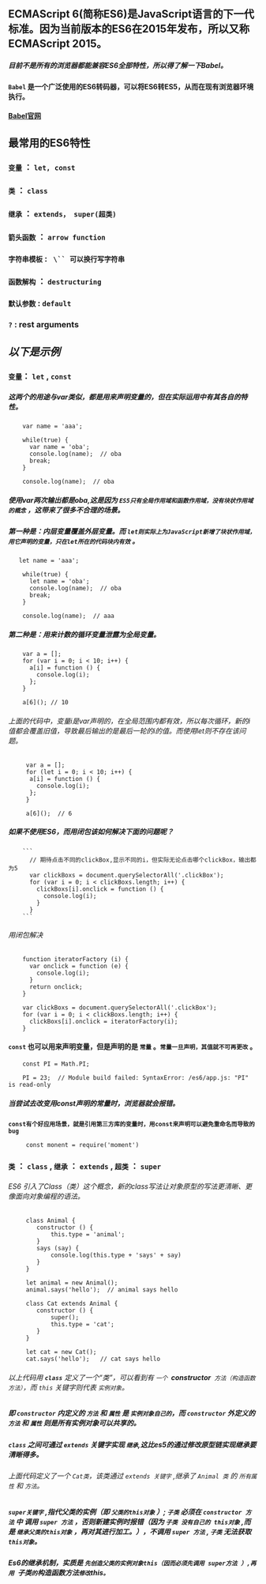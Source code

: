 ## ECMAScript 6(简称ES6)是JavaScript语言的下一代标准。因为当前版本的ES6在2015年发布，所以又称ECMAScript 2015。

##### 目前不是所有的浏览器都能兼容ES6全部特性，所以得了解一下Babel。

#### ``Babel`` 是一个广泛使用的ES6转码器，可以将ES6转ES5，从而在现有浏览器环境执行。

**[Babel官网](https://babeljs.io/docs/setup/)**

## **最常用的ES6特性**
  ### **``变量`` ：** ``let, const``  
  ### **``类`` ：** ``class``  
  ### **``继承`` ：** ``extends， super(超类)`` 
  ### **``箭头函数`` ：** ``arrow function``    
  ### **``字符串模板`` :** ` \`` 可以换行写字符串`
  ### **``函数解构`` ：** ``destructuring`` 
  ### **``默认参数`` :** ``default``
  ### **``?`` :** rest arguments
  
  
## ***以下是示例***
  ### **``变量``：** ``let`` , ``const``  
   ##### 这两个的用途与var类似，都是用来声明变量的，但在实际运用中有其各自的特性。
  
        var name = 'aaa';

        while(true) {
          var name = 'oba';
          console.log(name);  // oba
          break;
        }

        console.log(name);  // oba
      
   ##### 使用var两次输出都是oba,这是因为 ``ES5只有全局作用域和函数作用域，没有块状作用域的概念`` ，这带来了很多不合理的场景。
   ##### 第一种是：内层变量覆盖外层变量。而 ``let则实际上为JavaScript新增了块状作用域，用它声明的变量，只在let所在的代码块内有效`` 。
       
       let name = 'aaa';

        while(true) {
          let name = 'oba';
          console.log(name);  // oba
          break;
        }

        console.log(name);  // aaa
 
  ##### 第二种是：用来计数的循环变量泄露为全局变量。

        var a = [];
        for (var i = 0; i < 10; i++) {
          a[i] = function () {
            console.log(i);
          };
        }

        a[6](); // 10

   ###### 上面的代码中，变量i是var声明的，在全局范围内都有效，所以每次循环，新的i值都会覆盖旧值，导致最后输出的是最后一轮的i的值。而使用let则不存在该问题。
    
         var a = [];
         for (let i = 0; i < 10; i++) {
          a[i] = function () {
            console.log(i);
          };
         }

         a[6]();  // 6
   
   
##### 如果不使用ES6，而用闭包该如何解决下面的问题呢？ 
        ```
          // 期待点击不同的clickBox,显示不同的i，但实际无论点击哪个clickBox，输出都为5
          var clickBoxs = document.querySelectorAll('.clickBox');
          for (var i = 0; i < clickBoxs.length; i++) {
            clickBoxs[i].onclick = function () {
              console.log(i);
            }
          }
        ```
   ###### 用闭包解决
        function iteratorFactory (i) {
          var onclick = function (e) {
            console.log(i);
          }
          return onclick;
        }
        
        var clickBoxs = document.querySelectorAll('.clickBox');
        for (var i = 0; i < clickBoxs.length; i++) {
          clickBoxs[i].onclick = iteratorFactory(i);
        }
  
 #### **``const`` 也可以用来声明变量，但是声明的是 ``常量`` 。``常量一旦声明，其值就不可再更改`` 。**  
        const PI = Math.PI;
        
        PI = 23;  // Module build failed: SyntaxError: /es6/app.js: "PI" is read-only
        
  ##### 当尝试去改变用const声明的常量时，浏览器就会报错。</br>
  **``const有个好应用场景，就是引用第三方库的变量时，用const来声明可以避免重命名而导致的bug``**</br>
         
         const monent = require('moment')
        
 ### **``类`` ： ``class`` , ``继承`` ： ``extends`` , ``超类`` ： ``super``**
  ###### ES6 引入了Class（类）这个概念，新的class写法让对象原型的写法更清晰、更像面向对象编程的语法。
         
         class Animal {
            constructor () {
                this.type = 'animal';
            }
            says (say) {
                console.log(this.type + 'says' + say)
            }
         }
         
         let animal = new Animal();
         animal.says('hello');  // animal says hello
         
         class Cat extends Animal {
            constructor () {
                super();
                this.type = 'cat';
            }
         }

         let cat = new Cat();
         cat.says('hello');   // cat says hello
         
  ###### 以上代码用 **``class``** 定义了一个“类”，可以看到有 ``一个 ``**constructor**`` 方法（构造函数方法）``，而 `` this `` 关键字则代表 `` 实例对象 ``。
  ##### **即 **`` constructor ``** 内定义的 ``方法`` 和 ``属性`` 是 ``实例对象自己的``，而 `` constructor `` 外定义的 ``方法`` 和 ``属性`` 则是所有实例对象可以共享的。**
  ##### ``class`` 之间可通过 ``extends`` 关键字实现 ``继承``,这比es5的通过修改原型链实现继承要清晰得多。
  ###### 上面代码定义了一个 ``Cat类``，该类通过  ``extends 关键字`` ,继承了 ``Animal 类`` 的 ``所有属性`` 和 ``方法``。
  ##### **``super关键字`` ,指代父类的实例（即 ``父类的this对象`` ）;  **``子类``** 必须在 ``constructor 方法`` 中 调用 ``super 方法`` ，否则新建实例时报错（因为 ``子类 没有自己的 this对象`` ,而是 ``继承父类的this对象`` ，再对其进行加工。），不调用 ``super 方法`` , ``子类`` 无法获取 ``this对象``。**
  ##### **Es6的继承机制，实质是 ``先创造父类的实例对象this（因而必须先调用 super方法 ）,再用 ``子类`` 的 ``构造函数方法`` 修改 ``this``。``**
